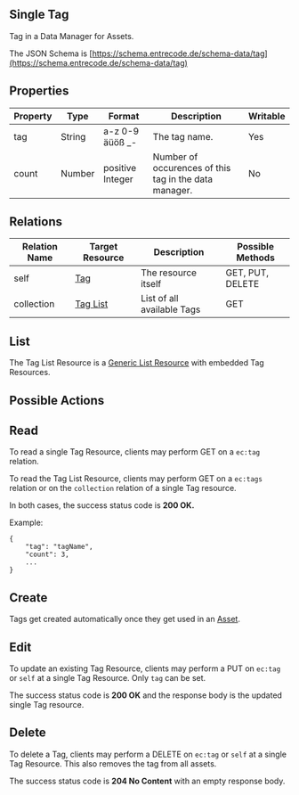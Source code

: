 ## Single Tag 
Tag in a Data Manager for Assets.

The JSON Schema is [https://schema.entrecode.de/schema-data/tag](https://schema.entrecode.de/schema-data/tag)

## Properties

| Property | Type | Format | Description | Writable |
|----------|------|--------|-------------|----------|
|tag     | String | a-z 0-9 äüöß _- |The tag name.| Yes |
|count	  |Number| positive Integer |Number of occurences of this tag in the data manager.|No

## Relations

| Relation Name | Target Resource | Description |Possible Methods |
|---------------|-----------------|-------------|-----------------|
| self          | [Tag](#)| The resource itself | GET, PUT, DELETE |
| collection    | [Tag List](#list)| List of all available Tags | GET|

## List

The Tag List Resource is a [Generic List Resource](/#generic-list-resources) with embedded Tag Resources.

## Possible Actions

## Read

To read a single Tag Resource, clients may perform GET on a `ec:tag` relation.

To read the Tag List Resource, clients may perform GET on a `ec:tags` relation or on the `collection` relation of a single Tag resource.

In both cases, the success status code is **200 OK.**

Example:

```
{
	"tag": "tagName",
	"count": 3,
	...
}
```

## Create

Tags get created automatically once they get used in an [Asset](./asset/).

## Edit

To update an existing Tag Resource, clients may perform a PUT on `ec:tag` or `self` at a single Tag Resource. 
Only `tag` can be set.

The success status code is **200 OK** and the response body is the updated single Tag resource.

## Delete
To delete a Tag, clients may perform a DELETE on `ec:tag` or `self` at a single Tag Resource. This also removes the tag from all assets.

The success status code is **204 No Content** with an empty response body.
